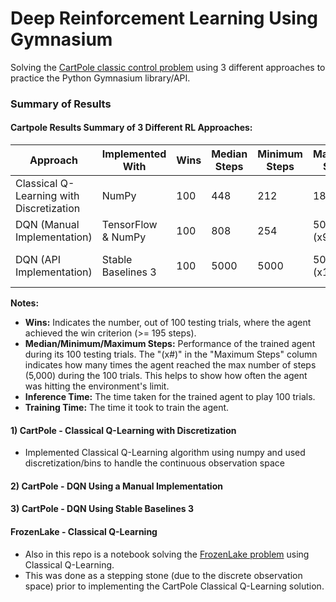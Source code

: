 # Deep Reinforcement Learning Using Gymnasium
Solving the [CartPole classic control problem](https://gymnasium.farama.org/environments/classic_control/cart_pole/) using 3 different approaches to practice the Python Gymnasium library/API.


### Summary of Results

#### **Cartpole Results Summary of 3 Different RL Approaches:**
| Approach | Implemented With | Wins | Median Steps | Minimum Steps | Maximum Steps | Inference Time | Training Time | Episodes Trained |
|---|---|---|---|---|---|---|---|---|
| Classical Q-Learning with Discretization | NumPy | 100 | 448 | 212 | 1814 | 2 sec | 12 min | 50,000 |
| DQN (Manual Implementation) | TensorFlow & NumPy | 100 | 808 | 254 | 5000 (x9) | 76 min | 5 hours | 438 | 
| DQN (API Implementation) | Stable Baselines 3 | 100 | 5000 | 5000 | 5000 (x100) | 1 min 51 sec | 11 min | 9,675 (1M steps) |

**Notes:**

- **Wins:**  Indicates the number, out of 100 testing trials, where the agent achieved the win criterion (>= 195 steps).
- **Median/Minimum/Maximum Steps:**  Performance of the trained agent during its 100 testing trials. The "(x#)" in the "Maximum Steps" column indicates how many times the agent reached the max number of steps (5,000) during the 100 trials. This helps to show how often the agent was hitting the environment's limit.
- **Inference Time:** The time taken for the trained agent to play 100 trials.
- **Training Time:** The time it took to train the agent.



#### 1) CartPole - Classical Q-Learning with Discretization
- Implemented Classical Q-Learning algorithm using numpy and used discretization/bins to handle the continuous observation space

#### 2) CartPole - DQN Using a Manual Implementation

#### 3) CartPole - DQN Using Stable Baselines 3

#### FrozenLake - Classical Q-Learning
- Also in this repo is a notebook solving the [FrozenLake problem](https://gymnasium.farama.org/environments/toy_text/frozen_lake/) using Classical Q-Learning.
- This was done as a stepping stone (due to the discrete observation space) prior to implementing the CartPole Classical Q-Learning solution.
